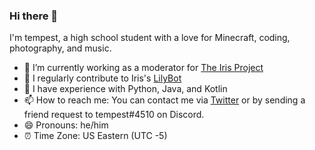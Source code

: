 ### Hi there 👋

I'm tempest, a high school student with a love for Minecraft, coding, photography, and music.

- 🔭 I’m currently working as a moderator for [The Iris Project](https://irisshaders.net/)
- 🌱 I regularly contribute to Iris's [LilyBot](https://github.com/IrisShaders/LilyBot)
- 🧠 I have experience with Python, Java, and Kotlin
- 📫 How to reach me: You can contact me via [Twitter](https://twitter.com/t_empest_) or by sending a friend request to tempest#4510 on Discord.
- 😄 Pronouns: he/him
- ⏰ Time Zone: US Eastern (UTC -5)
